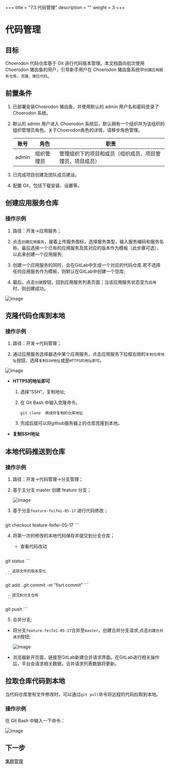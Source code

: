+++
title = "7.3.代码管理"
description = ""
weight = 3
+++

# 代码管理
## 目标
Choerodon 代码仓库基于 Git 进行代码版本管理。本文档面向初次使用 Choerodon 猪齿鱼的用户，引导新手用户在 Choerodon 猪齿鱼系统中`创建应用服务仓库`、`克隆、推拉代码`。

## 前置条件
1. 已部署安装Choerodon 猪齿鱼，并使用默认的 admin 用户名和密码登录了 Choerodon 系统。
2. 默认的 admin 用户进入 Choerodon 系统后，默认拥有一个组织并为该组织的组织管理员角色。关于Choerodon角色的详情，请移步角色管理。

    |账号|角色|职责|
    |---|---|---|
    |admin|组织管理员|管理组织下的项目和成员（组织成员、项目管理员、项目成员）|
3. 已完成项目创建及团队成员建设。
4. 配置 Git，包括下载安装、设置等。

## 创建应用服务仓库
### 操作示例
1. 路径：开发->应用服务；

2. 点击`创建应用服务`，接着上传服务图标，选择服务类型，输入服务编码和服务名称，最后选择一个已有的应用服务及其对应的版本作为模板（此步骤可选），以此来创建一个应用服务;

3. 创建一个应用服务的同时，会在GitLab中生成一个对应的代码仓库.若不选择任何应用服务作为模板，则默认在GitLab中创建一个空库;

4. 最后，点击`创建`按钮，回到应用服务列表页面；当该应用服务状态变为`启用`时，则创建成功。

![image](/docs/user-guide/development/code-manage/image/code-management-01.png)

## 克隆代码仓库到本地
### 操作示例
1. 路径：开发->代码管理；

2. 通过应用服务选择器选中某个应用服务，点击应用服务下拉框右侧的`复制仓库地址`按钮，选择`复制SSH地址`或是`HTTPS的地址即可`。

![image](/docs/quick-start/devops/image/code-1.png)

 - **HTTPS的地址即可**
     1. 选择“SSH”，复制地址;
     2. 在 Git Bash 中输入克隆命令。

         ```
         git clone  换成你复制的仓库地址
          ```
     
     3. 完成后就可以将github服务器上的仓库克隆到本地。

 - **复制SSH地址** 


## 本地代码推送到仓库

### 操作示例
1. 路径：开发->代码管理->分支管理；

2. 基于主分支 master 创建 feature 分支；

    ![image](/docs/quick-start/devops/image/code-2.png)

3. 基于分支`feature-feifei-05-17` 进行代码修改；
    ```
git checkout feature-feifei-05-17
    ```

4. 将第一次的修改的本地代码保存并提交到分支仓库；

     - 查看代码改动
    ```
git status
     ```
     
     - 追踪文件的版本变化
    ```
git add .
git commit -m "fisrt commit"
    ```
     
     - 提交到分支仓库
     ```
git push
    ```

5. 合并分支;

 - 将分支`feature-feifei-05-17`合并至`master`。创建合并分支请求,点击`创建合并请求`按钮;

     ![image](/docs/quick-start/devops/image/code-3.png)
 
 - 浏览器新开页面，链接至GitLab新建合并请求界面。在GitLab进行相关操作后，平台会请求相关数据，合并请求列表数据将更新。

## 拉取仓库代码到本地
当代码仓库里有文件修改时，可以通过`git pull`命令将远程的代码拉取到本地。

### 操作示例
在 Git Bash 中输入一下命令：

![image](/docs/quick-start/devops/image/code-4.png)

## 下一步
[集群管理](../../../quick-start/devops/cluster-management)